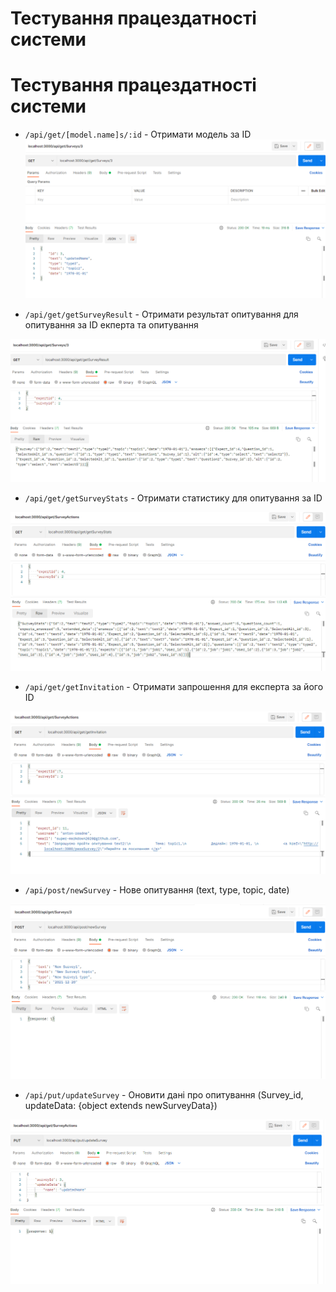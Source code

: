 # Тестування працездатності системи


# Тестування працездатності системи
- `/api/get/[model.name]s/:id` - Отримати модель за ID
![](./getSurvey.PNG)

- `/api/get/getSurveyResult` - Отримати результат опитування для опитування за ID екперта та опитування

![](./getResult.PNG)

- `/api/get/getSurveyStats` - Отримати статистику для опитування за ID

![](./Stats.PNG)

- `/api/get/getInvitation` - Отримати запрошення для експерта за його ID

![](./InvitationPNG.PNG)

- `/api/post/newSurvey` - Нове опитування (text, type, topic, date)

![](./postSurvey.PNG)

- `/api/put/updateSurvey` - Оновити дані про опитування (Survey_id, updateData: {object extends newSurveyData})

![](./putSurvey.PNG)
